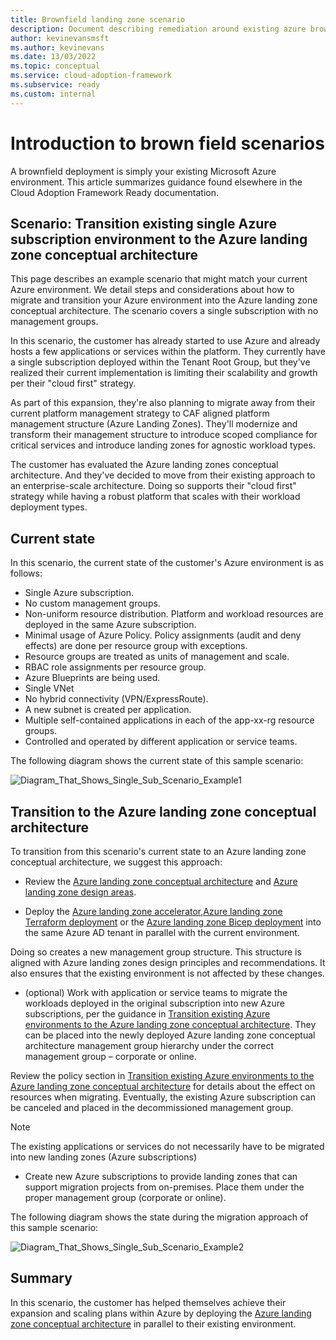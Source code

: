 ```yaml
---
title: Brownfield landing zone scenario
description: Document describing remediation around existing azure brown field scenario
author: kevinevansmsft
ms.author: kevinevans
ms.date: 13/03/2022
ms.topic: conceptual
ms.service: cloud-adoption-framework
ms.subservice: ready
ms.custom: internal
---
```


# Introduction to brown field scenarios  

A brownfield deployment is simply your existing Microsoft Azure environment. This article summarizes guidance found elsewhere in the Cloud Adoption Framework Ready documentation.

## Scenario: Transition existing single Azure subscription environment to the Azure landing zone conceptual architecture

This page describes an example scenario that might match your current Azure environment. We detail steps and considerations about how to migrate and transition your Azure environment into the Azure landing zone conceptual architecture. The scenario covers a single subscription with no management groups.

In this scenario, the customer has already started to use Azure and already hosts a few applications or services within the platform. They currently have a single subscription deployed within the Tenant Root Group, but they've realized their current implementation is limiting their scalability and growth per their "cloud first" strategy.

As part of this expansion, they're also planning to migrate away from their current platform management strategy to CAF aligned platform management structure    (Azure Landing Zones). They'll modernize and transform their management structure to introduce scoped compliance for critical services and introduce landing zones for agnostic workload types.

The customer has evaluated the Azure landing zones conceptual architecture. And they've decided to move from their existing approach to an enterprise-scale architecture. Doing so supports their "cloud first" strategy while having a robust platform that scales with their workload deployment types.

## Current state

In this scenario, the current state of the customer's Azure environment is as follows:

- 	Single Azure subscription.
-	No custom management groups.
-	Non-uniform resource distribution. Platform and workload resources are deployed in the same Azure subscription.
-	Minimal usage of Azure Policy. Policy assignments (audit and deny effects) are done per resource group with exceptions.
-	Resource groups are treated as units of management and scale.
-	RBAC role assignments per resource group.
-	Azure Blueprints are being used.
-	Single VNet
-	No hybrid connectivity (VPN/ExpressRoute).
-	A new subnet is created per application.
-	Multiple self-contained applications in each of the app-xx-rg resource groups.
-	Controlled and operated by different application or service teams.


The following diagram shows the current state of this sample scenario:

![Diagram_That_Shows_Single_Sub_Scenario_Example1](./media/alz-align-scenario-single-sub.png)  


## Transition to the Azure landing zone conceptual architecture

To transition from this scenario's current state to an Azure landing zone conceptual architecture, we suggest this approach:

-   Review the [Azure landing zone conceptual architecture](https://github.com/MicrosoftDocs/cloud-adoption-framework/blob/main/docs/ready/landing-zone/index.md) and [Azure landing zone design areas](https://github.com/MicrosoftDocs/cloud-adoption-framework/blob/main/docs/ready/landing-zone/design-areas.md).

- 	Deploy the [Azure landing zone accelerator](https://github.com/MicrosoftDocs/cloud-adoption-framework/blob/main/docs/ready/landing-zone/index.md#azure-landing-zone-accelerator),[Azure landing zone Terraform deployment](./deploy-landing-zones-with-terraform.md) or the [Azure landing zone Bicep deployment](https://learn.microsoft.com/azure/architecture/landing-zones/bicep/landing-zone-bicep) into the same Azure AD tenant in parallel with the current environment.

Doing so creates a new management group structure. This structure is aligned with Azure landing zones design principles and recommendations. It also ensures that the existing environment is not affected by these changes.

-	(optional) Work with application or service teams to migrate the workloads deployed in the original subscription into new Azure subscriptions, per the guidance in [Transition existing Azure environments to the Azure landing zone conceptual architecture](https://github.com/MicrosoftDocs/cloud-adoption-framework/blob/main/docs/ready/enterprise-scale/transition.md#moving-resources-in-azure). They can be placed into the newly deployed Azure landing zone conceptual architecture management group hierarchy under the correct management group – corporate or online.

Review the policy section in [Transition existing Azure environments to the Azure landing zone conceptual architecture](https://github.com/MicrosoftDocs/cloud-adoption-framework/blob/main/docs/ready/enterprise-scale/transition.md#policy) for details about the effect on resources when migrating. Eventually, the existing Azure subscription can be canceled and placed in the decommissioned management group.

> [!NOTE] 
> The existing applications or services do not necessarily have to be migrated into new landing zones (Azure subscriptions)

-	Create new Azure subscriptions to provide landing zones that can support migration projects from on-premises. Place them under the proper management group (corporate or online).

The following diagram shows the state during the migration approach of this sample scenario:

![Diagram_That_Shows_Single_Sub_Scenario_Example2](./media/alz-align-single-sub-transition-state.png)

## Summary

In this scenario, the customer has helped themselves achieve their expansion and scaling plans within Azure by deploying the [Azure landing zone conceptual architecture](https://github.com/MicrosoftDocs/cloud-adoption-framework/blob/main/docs/ready/landing-zone/index.md#azure-landing-zone-conceptual-architecture) in parallel to their existing environment.